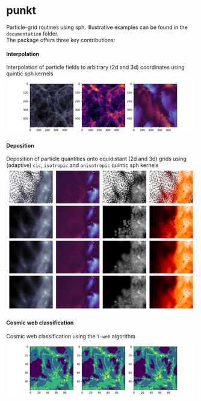 # punkt
 Particle-grid routines using sph. Illustrative examples can be found in the `documentation` folder.\
 The package offers three key contributions:

 #### Interpolation
 Interpolation of particle fields to arbitrary (2d and 3d) coordinates using quintic sph kernels
 ![alt text for screen readers](./documentation/plots/interpolation_2d.png "")

 #### Deposition
 Deposition of particle quantities onto equidistant (2d and 3d) grids using (adaptive) `cic`, `isotropic` and `anisotropic` quintic sph kernels
 ![alt text for screen readers](./documentation/plots/deposition_comparison.png "")

 #### Cosmic web classification
Cosmic web classification using the `T-web` algorithm
![alt text for screen readers](./documentation/plots/cosmic_web.png "")
